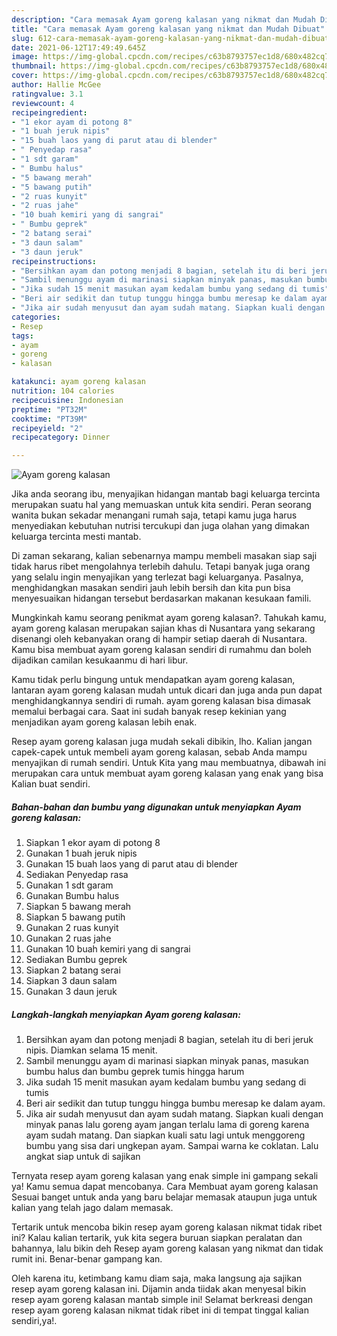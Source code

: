 ```yaml
---
description: "Cara memasak Ayam goreng kalasan yang nikmat dan Mudah Dibuat"
title: "Cara memasak Ayam goreng kalasan yang nikmat dan Mudah Dibuat"
slug: 612-cara-memasak-ayam-goreng-kalasan-yang-nikmat-dan-mudah-dibuat
date: 2021-06-12T17:49:49.645Z
image: https://img-global.cpcdn.com/recipes/c63b8793757ec1d8/680x482cq70/ayam-goreng-kalasan-foto-resep-utama.jpg
thumbnail: https://img-global.cpcdn.com/recipes/c63b8793757ec1d8/680x482cq70/ayam-goreng-kalasan-foto-resep-utama.jpg
cover: https://img-global.cpcdn.com/recipes/c63b8793757ec1d8/680x482cq70/ayam-goreng-kalasan-foto-resep-utama.jpg
author: Hallie McGee
ratingvalue: 3.1
reviewcount: 4
recipeingredient:
- "1 ekor ayam di potong 8"
- "1 buah jeruk nipis"
- "15 buah laos yang di parut atau di blender"
- " Penyedap rasa"
- "1 sdt garam"
- " Bumbu halus"
- "5 bawang merah"
- "5 bawang putih"
- "2 ruas kunyit"
- "2 ruas jahe"
- "10 buah kemiri yang di sangrai"
- " Bumbu geprek"
- "2 batang serai"
- "3 daun salam"
- "3 daun jeruk"
recipeinstructions:
- "Bersihkan ayam dan potong menjadi 8 bagian, setelah itu di beri jeruk nipis. Diamkan selama 15 menit."
- "Sambil menunggu ayam di marinasi siapkan minyak panas, masukan bumbu halus dan bumbu geprek tumis hingga harum"
- "Jika sudah 15 menit masukan ayam kedalam bumbu yang sedang di tumis"
- "Beri air sedikit dan tutup tunggu hingga bumbu meresap ke dalam ayam."
- "Jika air sudah menyusut dan ayam sudah matang. Siapkan kuali dengan minyak panas lalu goreng ayam jangan terlalu lama di goreng karena ayam sudah matang. Dan siapkan kuali satu lagi untuk menggoreng bumbu yang sisa dari ungkepan ayam. Sampai warna ke coklatan. Lalu angkat siap untuk di sajikan"
categories:
- Resep
tags:
- ayam
- goreng
- kalasan

katakunci: ayam goreng kalasan 
nutrition: 104 calories
recipecuisine: Indonesian
preptime: "PT32M"
cooktime: "PT39M"
recipeyield: "2"
recipecategory: Dinner

---
```



![Ayam goreng kalasan](https://img-global.cpcdn.com/recipes/c63b8793757ec1d8/680x482cq70/ayam-goreng-kalasan-foto-resep-utama.jpg)

Jika anda seorang ibu, menyajikan hidangan mantab bagi keluarga tercinta merupakan suatu hal yang memuaskan untuk kita sendiri. Peran seorang  wanita bukan sekadar menangani rumah saja, tetapi kamu juga harus menyediakan kebutuhan nutrisi tercukupi dan juga olahan yang dimakan keluarga tercinta mesti mantab.

Di zaman  sekarang, kalian sebenarnya mampu membeli masakan siap saji tidak harus ribet mengolahnya terlebih dahulu. Tetapi banyak juga orang yang selalu ingin menyajikan yang terlezat bagi keluarganya. Pasalnya, menghidangkan masakan sendiri jauh lebih bersih dan kita pun bisa menyesuaikan hidangan tersebut berdasarkan makanan kesukaan famili. 



Mungkinkah kamu seorang penikmat ayam goreng kalasan?. Tahukah kamu, ayam goreng kalasan merupakan sajian khas di Nusantara yang sekarang disenangi oleh kebanyakan orang di hampir setiap daerah di Nusantara. Kamu bisa membuat ayam goreng kalasan sendiri di rumahmu dan boleh dijadikan camilan kesukaanmu di hari libur.

Kamu tidak perlu bingung untuk mendapatkan ayam goreng kalasan, lantaran ayam goreng kalasan mudah untuk dicari dan juga anda pun dapat menghidangkannya sendiri di rumah. ayam goreng kalasan bisa dimasak memalui berbagai cara. Saat ini sudah banyak resep kekinian yang menjadikan ayam goreng kalasan lebih enak.

Resep ayam goreng kalasan juga mudah sekali dibikin, lho. Kalian jangan capek-capek untuk membeli ayam goreng kalasan, sebab Anda mampu menyajikan di rumah sendiri. Untuk Kita yang mau membuatnya, dibawah ini merupakan cara untuk membuat ayam goreng kalasan yang enak yang bisa Kalian buat sendiri.

<!--inarticleads1-->

##### Bahan-bahan dan bumbu yang digunakan untuk menyiapkan Ayam goreng kalasan:

1. Siapkan 1 ekor ayam di potong 8
1. Gunakan 1 buah jeruk nipis
1. Gunakan 15 buah laos yang di parut atau di blender
1. Sediakan  Penyedap rasa
1. Gunakan 1 sdt garam
1. Gunakan  Bumbu halus
1. Siapkan 5 bawang merah
1. Siapkan 5 bawang putih
1. Gunakan 2 ruas kunyit
1. Gunakan 2 ruas jahe
1. Gunakan 10 buah kemiri yang di sangrai
1. Sediakan  Bumbu geprek
1. Siapkan 2 batang serai
1. Siapkan 3 daun salam
1. Gunakan 3 daun jeruk




<!--inarticleads2-->

##### Langkah-langkah menyiapkan Ayam goreng kalasan:

1. Bersihkan ayam dan potong menjadi 8 bagian, setelah itu di beri jeruk nipis. Diamkan selama 15 menit.
1. Sambil menunggu ayam di marinasi siapkan minyak panas, masukan bumbu halus dan bumbu geprek tumis hingga harum
1. Jika sudah 15 menit masukan ayam kedalam bumbu yang sedang di tumis
1. Beri air sedikit dan tutup tunggu hingga bumbu meresap ke dalam ayam.
1. Jika air sudah menyusut dan ayam sudah matang. Siapkan kuali dengan minyak panas lalu goreng ayam jangan terlalu lama di goreng karena ayam sudah matang. Dan siapkan kuali satu lagi untuk menggoreng bumbu yang sisa dari ungkepan ayam. Sampai warna ke coklatan. Lalu angkat siap untuk di sajikan




Ternyata resep ayam goreng kalasan yang enak simple ini gampang sekali ya! Kamu semua dapat mencobanya. Cara Membuat ayam goreng kalasan Sesuai banget untuk anda yang baru belajar memasak ataupun juga untuk kalian yang telah jago dalam memasak.

Tertarik untuk mencoba bikin resep ayam goreng kalasan nikmat tidak ribet ini? Kalau kalian tertarik, yuk kita segera buruan siapkan peralatan dan bahannya, lalu bikin deh Resep ayam goreng kalasan yang nikmat dan tidak rumit ini. Benar-benar gampang kan. 

Oleh karena itu, ketimbang kamu diam saja, maka langsung aja sajikan resep ayam goreng kalasan ini. Dijamin anda tiidak akan menyesal bikin resep ayam goreng kalasan mantab simple ini! Selamat berkreasi dengan resep ayam goreng kalasan nikmat tidak ribet ini di tempat tinggal kalian sendiri,ya!.

